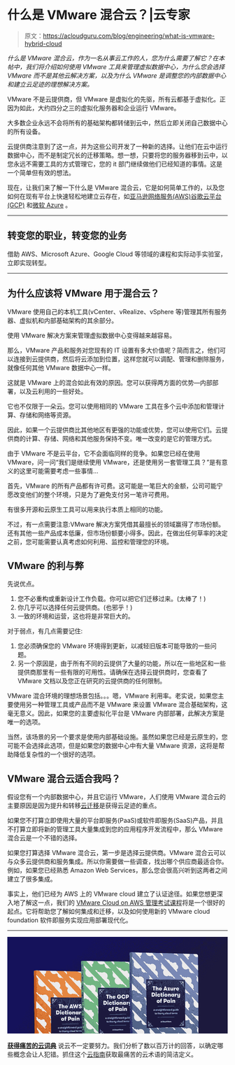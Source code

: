 # 什么是 VMware 混合云？|云专家

> 原文：<https://acloudguru.com/blog/engineering/what-is-vmware-hybrid-cloud>

*什么是 VMware 混合云，作为一名从事云工作的人，您为什么需要了解它？在本帖中，我们将介绍如何使用 VMware 工具来管理虚拟数据中心，为什么您会选择 VMware 而不是其他云解决方案，以及为什么 VMware 是调整您的内部数据中心和建立云足迹的理想解决方案。*

VMware 不是云提供商，但 VMware 是虚拟化的先驱，所有云都基于虚拟化。正因为如此，大约四分之三的虚拟化服务器和企业运行 VMware。

大多数企业永远不会将所有的基础架构都转储到云中，然后立即关闭自己数据中心的所有设备。

云提供商注意到了这一点，并为这些公司开发了一种新的选择。让他们在云中运行数据中心，而不是制定冗长的迁移策略。想一想，只要将您的服务器移到云中，以您永远不需要工具的方式管理它，您的 it 部门继续做他们已经知道的事情。这是一个简单但有效的想法。

现在，让我们来了解一下什么是 VMware 混合云，它是如何简单工作的，以及您如何在现有平台上快速轻松地建立云存在，如[亚马逊网络服务(AWS)](https://acloudguru.com/blog/engineering/what-is-amazon-web-services-aws)[谷歌云平台(GCP)](https://acloudguru.com/blog/engineering/what-is-google-cloud-platform-gcp) 和[微软 Azure](https://acloudguru.com/blog/engineering/what-is-microsoft-azure) 。

* * *

## **转变您的职业，转变您的业务**

借助 AWS、Microsoft Azure、Google Cloud 等领域的课程和实际动手实验室，立即实现转型。

* * *

## 为什么应该将 VMware 用于混合云？

VMware 使用自己的本机工具(vCenter、vRealize、vSphere 等)管理其所有服务器、虚拟机和内部基础架构的其余部分。

使用 VMware 解决方案来管理虚拟数据中心变得越来越容易。

那么，VMware 产品和服务对您现有的 IT 设置有多大价值呢？简而言之，他们可以连接到云提供商，然后将云添加到位置，这样您就可以调配、管理和删除服务，就像任何其他 VMware 数据中心一样。

这就是 VMware 上的混合如此有效的原因。您可以获得两方面的优势—内部部署，以及云利用的一些好处。

它也不仅限于一朵云。您可以使用相同的 VMware 工具在多个云中添加和管理计算、存储和网络等资源。

因此，如果一个云提供商比其他地区有更强的功能或优势，您可以使用它们。云提供商的计算、存储、网络和其他服务保持不变。唯一改变的是它的管理方式。

由于 VMware 不是云平台，它不会面临同样的竞争。如果您已经在使用 VMware，问一问“我们是继续使用 VMware，还是使用另一套管理工具？”是有意义的这里可能需要考虑一些事情…

首先，VMware 的所有产品都有许可费。这可能是一笔巨大的金额，公司可能宁愿改变他们的整个环境，只是为了避免支付另一笔许可费用。

有很多开源和云原生工具可以用来执行本质上相同的功能。

不过，有一点需要注意:VMware 解决方案凭借其最擅长的领域赢得了市场份额。还有其他一些产品成本低廉，但市场份额要小得多。因此，在做出任何草率的决定之前，您可能需要认真考虑如何利用、监控和管理您的环境。

## VMware 的利与弊

先说优点。

1.  您不必重构或重新设计工作负载。你可以把它们迁移过来。(太棒了！)
2.  你几乎可以选择任何云提供商。(也邪乎！)
3.  一致的环境和运营，这也将是非常巨大的。

对于弱点，有几点需要记住:

1.  您必须确保您的 VMware 环境得到更新，以减轻旧版本可能导致的一些问题。
2.  另一个原因是，由于所有不同的云提供了大量的功能，所以在一些地区和一些提供商那里有一些有限的可用性。请确保在选择云提供商时，您查看了 VMware 文档以及您正在研究的云提供商的任何限制。

VMware 混合环境的理想场景包括。。。嗯，VMware 利用率。老实说，如果您主要使用另一种管理工具或产品而不是 VMware 来设置 VMware 混合基础架构，这毫无意义。因此，如果您的主要虚拟化平台是 VMware 内部部署，此解决方案是唯一的选项。

当然，该场景的另一个要求是使用内部基础设施。虽然如果您已经是云原生的，您可能不会选择此选项，但是如果您的数据中心中有大量 VMware 资源，这将是帮助降低复杂性的一个很好的选项。

## VMware 混合云适合我吗？

假设您有一个内部数据中心，并且它运行 VMware，人们使用 VMware 混合云的主要原因是因为提升和转移[云迁移](https://acloudguru.com/blog/business/what-is-cloud-migration)是获得云足迹的重点。

如果您不打算立即使用大量的平台即服务(PaaS)或软件即服务(SaaS)产品，并且不打算立即将新的管理工具大量集成到您的应用程序开发流程中，那么 VMware 混合云是一个不错的选择。

如果您打算选择 VMware 混合云，第一步是选择云提供商。VMware 混合云可以与众多云提供商和服务集成。所以你需要做一些调查，找出哪个供应商最适合你。例如，如果您已经熟悉 Amazon Web Services，那么您会很高兴听到这两者之间建立了很多集成。

事实上，他们已经为 AWS 上的 VMware cloud 建立了认证途径。如果您想更深入地了解这一点，我们的 [VMware Cloud on AWS 管理考试课程](https://acloudguru.com/course/vmware-cloud-on-aws-management-exam-5vo-31-19)将是一个很好的起点。它将帮助您了解如何集成和迁移，以及如何使用新的 VMware cloud foundation 软件即服务实现应用部署现代化。

* * *

[![Complete guide to the Cloud and Dictionary ](img/93ebf63b88ab7fbd48705a01952ba688.png)](https://get.acloudguru.com/cloud-dictionary-of-pain)

[**获得痛苦的云词典**](https://get.acloudguru.com/cloud-dictionary-of-pain)
说云不一定要努力。我们分析了数以百万计的回答，以确定哪些概念会让人犯错。抓住这个[云指南](https://get.acloudguru.com/cloud-dictionary-of-pain)获取最痛苦的云术语的简洁定义。